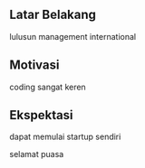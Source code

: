 [//]: # (Ceritakan sedikit tentang latar belakangmu seperti pendidikan terakhir atau pekerjaan sebelumnya)
## Latar Belakang
lulusun management international

[//]: # (Motivasi apa yang mendorongmu untuk ikut program coding bootcamp di Hacktiv8?)
## Motivasi
coding sangat keren

[//]: # (Beri tahu kami, apa yang ingin kamu dapatkan di Hacktiv8 dan apa yang ingin kamu capai setelah lulus dari sini?)
## Ekspektasi
dapat memulai startup sendiri

[//]: # (Apakah ada hal lain yang ingin disampaikan? Bila ada, kamu bebas untuk menuliskannya)
selamat puasa